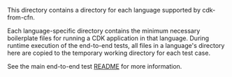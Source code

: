 This directory contains a directory for each language supported by cdk-from-cfn. 

Each language-specific directory contains the minimum necessary boilerplate
files for running a CDK application in that language. During runtime execution
of the end-to-end tests, all files in a language's directory here are copied to
the temporary working directory for each test case.

See the main end-to-end test [README](../README.md) for more information.
